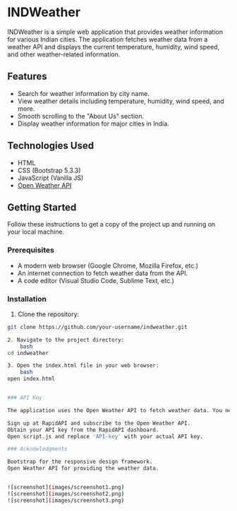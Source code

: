 # INDWeather

INDWeather is a simple web application that provides weather information for various Indian cities. The application fetches weather data from a weather API and displays the current temperature, humidity, wind speed, and other weather-related information.

## Features

- Search for weather information by city name.
- View weather details including temperature, humidity, wind speed, and more.
- Smooth scrolling to the "About Us" section.
- Display weather information for major cities in India.

## Technologies Used

- HTML
- CSS (Bootstrap 5.3.3)
- JavaScript (Vanilla JS)
- [Open Weather API](https://rapidapi.com/open-weather-map/)

## Getting Started

Follow these instructions to get a copy of the project up and running on your local machine.

### Prerequisites

- A modern web browser (Google Chrome, Mozilla Firefox, etc.)
- An internet connection to fetch weather data from the API.
- A code editor (Visual Studio Code, Sublime Text, etc.)

### Installation

1. Clone the repository:

```bash
git clone https://github.com/your-username/indweather.git

2. Navigate to the project directory:
    bash
cd indweather

3. Open the index.html file in your web browser:
    bash
open index.html


### API Key

The application uses the Open Weather API to fetch weather data. You need to replace the placeholder API-key with your own API key.

Sign up at RapidAPI and subscribe to the Open Weather API.
Obtain your API key from the RapidAPI dashboard.
Open script.js and replace 'API-key' with your actual API key.

### Acknowledgments

Bootstrap for the responsive design framework.
Open Weather API for providing the weather data.


![screenshot](images/screenshot1.png)
![screenshot](images/screenshot2.png)
![screenshot](images/screenshot3.png)

